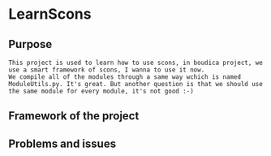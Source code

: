 # LearnScons
## Purpose
	This project is used to learn how to use scons, in boudica project, we use a smart framework of scons, I wanna to use it now.
	We compile all of the modules through a same way wchich is named ModuleUtils.py. It's great. But another question is that we should use the same module for every module, it's not good :-)

## Framework of the project

## Problems and issues


